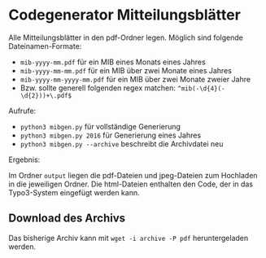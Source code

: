 # Codegenerator Mitteilungsblätter

Alle Mitteilungsblätter in den pdf-Ordner legen. Möglich sind folgende Dateinamen-Formate:

* `mib-yyyy-mm.pdf` für ein MIB eines Monats eines Jahres
* `mib-yyyy-mm-mm.pdf` für ein MIB über zwei Monate eines Jahres
* `mib-yyyy-mm-yyyy-mm.pdf` für ein MIB über zwei Monate zweier Jahre
* Bzw. sollte generell folgenden regex matchen: `^mib(-\d{4}(-\d{2}))+\.pdf$`

Aufrufe:
* `python3 mibgen.py` für vollständige Generierung
* `python3 mibgen.py 2016` für Generierung eines Jahres
* `python3 mibgen.py --archive` beschreibt die Archivdatei neu

Ergebnis:

Im Ordner `output` liegen die pdf-Dateien und jpeg-Dateien zum Hochladen in
die jeweiligen Ordner. Die html-Dateien enthalten den Code, der in das Typo3-System
eingefügt werden kann.

## Download des Archivs

Das bisherige Archiv kann mit `wget -i archive -P pdf` heruntergeladen werden.
